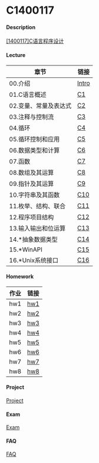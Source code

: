 # C1400117

#### Description
[[1400117]C语言程序设计](https://lkljty.gitee.io/class/1400117.html)



#### Lecture

| 章节                  | 链接                        |
| --------------------- | --------------------------- |
| 00.介绍               | [Intro](./lecture/Intro.md) |
| 01.C语言概述          | [C1](./lecture/C1.md)       |
| 02.变量、常量及表达式 | [C2](./lecture/C2.md)       |
| 03.注释与控制流       | [C3](./lecture/C3.md)       |
| 04.循环               | [C4](./lecture/C4.md)       |
| 05.循环控制和应用     | [C5](./lecture/C5.md)       |
| 06.数据类型和计算     | [C6](./lecture/C6.md)       |
| 07.函数               | [C7](./lecture/C7.md)       |
| 08.数组及其运算       | [C8](./lecture/C8.md)       |
| 09.指针及其运算       | [C9](./lecture/C9.md)       |
| 10.字符串及其函数     | [C10](./lecture/C10.md)     |
| 11.枚举、结构、联合   | [C11](./lecture/C11.md)     |
| 12.程序项目结构       | [C12](./lecture/C12.md)     |
| 13.输入输出和位运算   | [C13](./lecture/C13.md)     |
| 14.*抽象数据类型      | [C14](./lecture/C14.md)     |
| 15.*WinAPI            | [C15](./lecture/C15.md)     |
| 16.*Unix系统接口      | [C16](./lecture/C16.md)     |



#### Homework

| 作业 | 链接                     |
| ---- | ------------------------ |
| hw1  | [hw1](./homework/hw1.md) |
| hw2  | [hw2](./homework/hw2.md) |
| hw3  | [hw3](./homework/hw3.md) |
| hw4  | [hw4](./homework/hw4.md) |
| hw5  | [hw5](./homework/hw5.md) |
| hw6  | [hw6](./homework/hw6.md) |
| hw7  | [hw7](./homework/hw7.md) |
| hw8  | [hw8](./homework/hw8.md) |



#### Project

[Project](./project/project.md)



#### Exam

[Exam](./exam/exam.md)



#### FAQ

[FAQ](./FAQ/FAQ.md)